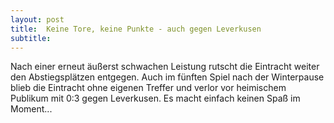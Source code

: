```yaml
---
layout: post
title:  Keine Tore, keine Punkte - auch gegen Leverkusen
subtitle:  
---
```


Nach einer erneut äußerst schwachen Leistung rutscht die Eintracht weiter den Abstiegsplätzen entgegen. Auch im fünften Spiel nach der Winterpause blieb die Eintracht ohne eigenen Treffer und verlor vor heimischem Publikum mit 0:3 gegen Leverkusen. Es macht einfach keinen Spaß im Moment...


